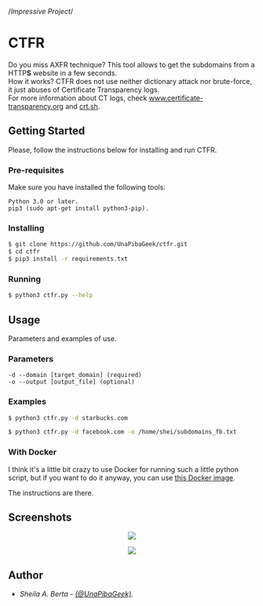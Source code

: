 
/*Impressive Project*/

# CTFR
Do you miss AXFR technique? This tool allows to get the subdomains from a HTTP**S** website in a few seconds.  
How it works? CTFR does not use neither dictionary attack nor brute-force, it just abuses of Certificate Transparency logs.  
For more information about CT logs, check www.certificate-transparency.org and [crt.sh](https://crt.sh/).

## Getting Started
Please, follow the instructions below for installing and run CTFR.

### Pre-requisites
Make sure you have installed the following tools:
```
Python 3.0 or later.
pip3 (sudo apt-get install python3-pip).
```

### Installing
```bash
$ git clone https://github.com/UnaPibaGeek/ctfr.git
$ cd ctfr
$ pip3 install -r requirements.txt
```

### Running
```bash
$ python3 ctfr.py --help
```


## Usage
Parameters and examples of use.

### Parameters
```
-d --domain [target_domain] (required)
-o --output [output_file] (optional)
```

### Examples
```bash
$ python3 ctfr.py -d starbucks.com
```
```bash
$ python3 ctfr.py -d facebook.com -o /home/shei/subdomains_fb.txt
```

### With Docker
I think it's a little bit crazy to use Docker for running such a little python script, but if you want to do it anyway, you can use [this Docker image](https://hub.docker.com/r/unapibageek/ctfr).

The instructions are there.

## Screenshots
<p align="center">
  <img src="https://www.semecayounexploit.com/CTFR/CTFR-ST.png" />
</p>

<p align="center">
  <img src="https://www.semecayounexploit.com/CTFR/CTFR-FB.png" />
</p>


## Author
* *Sheila A. Berta - [(@UnaPibaGeek)](https://www.twitter.com/UnaPibaGeek).*
